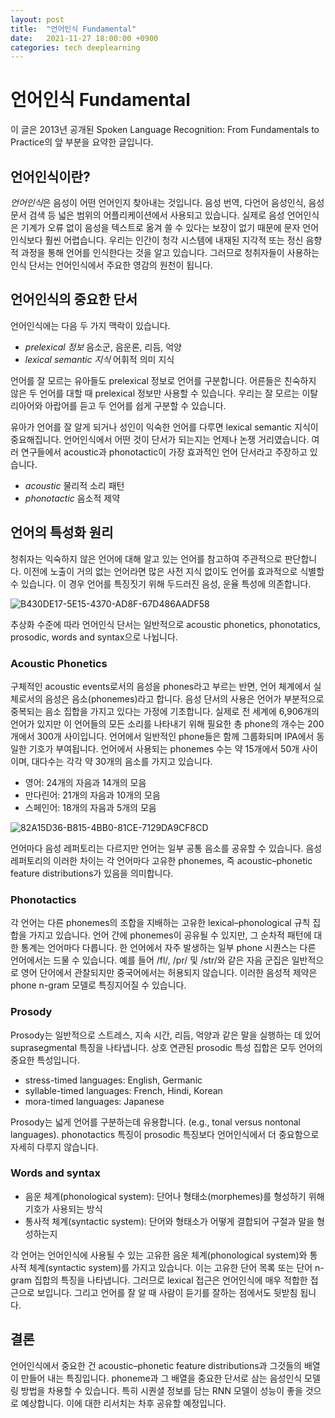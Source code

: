 ```yaml
---
layout: post
title:  "언어인식 Fundamental"
date:   2021-11-27 18:00:00 +0900
categories: tech deeplearning
---
```

# 언어인식 Fundamental
이 글은 2013년 공개된 Spoken Language Recognition: From Fundamentals to Practice의 앞 부분을 요약한 글입니다.

## 언어인식이란?
*언어인식*은 음성이 어떤 언어인지 찾아내는 것입니다. 음성 번역, 다언어 음성인식, 음성 문서 검색 등 넓은 범위의 어플리케이션에서 사용되고 있습니다. 
실제로 음성 언어인식은 기계가 오류 없이 음성을 텍스트로 옮겨 쓸 수 있다는 보장이 없기 때문에 문자 언어인식보다 훨씬 어렵습니다. 
우리는 인간이 청각 시스템에 내재된 지각적 또는 정신 음향적 과정을 통해 언어를 인식한다는 것을 알고 있습니다. 그러므로 청취자들이 사용하는 인식 단서는 언어인식에서 주요한 영감의 원천이 됩니다.

## 언어인식의 중요한 단서
언어인식에는 다음 두 가지 맥락이 있습니다.
* *prelexical 정보* 음소군, 음운론, 리듬, 억양
* *lexical semantic 지식* 어휘적 의미 지식

언어를 잘 모르는 유아들도 prelexical 정보로 언어를 구분합니다. 어른들은 친숙하지 않은 두 언어를 대할 때 prelexical 정보만 사용할 수 있습니다. 우리는 잘 모르는 이탈리아어와 아랍어를 듣고 두 언어를 쉽게 구분할 수 있습니다. 

유아가 언어를 잘 알게 되거나 성인이 익숙한 언어를 다루면 lexical semantic 지식이 중요해집니다. 언어인식에서 어떤 것이 단서가 되는지는 언제나 논쟁 거리였습니다. 여러 연구들에서 acoustic과 phonotactic이 가장 효과적인 언어 단서라고 주장하고 있습니다.

* *acoustic* 물리적 소리 패턴
* *phonotactic* 음소적 제약

## 언어의 특성화 원리
청취자는 익숙하지 않은 언어에 대해 알고 있는 언어를 참고하여 주관적으로 판단합니다. 이전에 노출이 거의 없는 언어라면  많은 사전 지식 없이도 언어를 효과적으로 식별할 수 있습니다. 이 경우 언어를 특징짓기 위해 두드러진 음성, 운율 특성에 의존합니다.

![B430DE17-5E15-4370-AD8F-67D486AADF58](https://user-images.githubusercontent.com/3898834/143675896-f4e5adec-a867-4e63-a98f-8e346cc23855.png)

추상화 수준에 따라 언어인식 단서는 일반적으로 acoustic phonetics, phonotatics, prosodic, words and syntax으로 나뉩니다.

### Acoustic Phonetics
구체적인 acoustic events로서의 음성을 phones라고 부르는 반면, 언어 체계에서 실체로서의 음성은 음소(phonemes)라고 합니다.
음성 단서의 사용은 언어가 부분적으로 중복되는 음소 집합을 가지고 있다는 가정에 기초합니다. 실제로 전 세계에 6,906개의 언어가 있지만 이 언어들의 모든 소리를 나타내기 위해 필요한 총 phone의 개수는 200개에서 300개 사이입니다. 언어에서 일반적인 phone들은 함께 그룹화되며 IPA에서 동일한 기호가 부여됩니다.
언어에서 사용되는 phonemes 수는 약 15개에서 50개 사이이며, 대다수는 각각 약 30개의 음소를 가지고 있습니다. 

* 영어: 24개의 자음과 14개의 모음
* 만다린어: 21개의 자음과 10개의 모음
* 스페인어: 18개의 자음과 5개의 모음

![82A15D36-B815-4BB0-81CE-7129DA9CF8CD](https://user-images.githubusercontent.com/3898834/143675906-7697cfa0-5012-4552-9347-78caa41766e4.png)

언어마다 음성 레퍼토리는 다르지만 언어는 일부 공통 음소를 공유할 수 있습니다. 음성 레퍼토리의 이러한 차이는 각 언어마다 고유한 phonemes, 즉 acoustic–phonetic feature distributions가 있음을 의미합니다.

### Phonotactics
각 언어는 다른 phonemes의 조합을 지배하는 고유한 lexical–phonological 규칙 집합을 가지고 있습니다. 언어 간에 phonemes이 공유될 수 있지만, 그 순차적 패턴에 대한 통계는 언어마다 다릅니다. 한 언어에서 자주 발생하는 일부 phone 시퀀스는 다른 언어에서는 드물 수 있습니다. 예를 들어 /fl/, /pr/ 및 /str/와 같은 자음 군집은 일반적으로 영어 단어에서 관찰되지만 중국어에서는 허용되지 않습니다. 이러한 음성적 제약은 phone n-gram 모델로 특징지어질 수 있습니다.

### Prosody
Prosody는 일반적으로 스트레스, 지속 시간, 리듬, 억양과 같은 말을 실행하는 데 있어 suprasegmental 특징을 나타냅니다. 상호 연관된 prosodic 특성 집합은 모두 언어의 중요한 특성입니다. 

* stress-timed languages: English, Germanic
* syllable-timed languages: French, Hindi, Korean
* mora-timed languages: Japanese

Prosody는 넓게 언어를 구분하는데 유용합니다. (e.g., tonal versus nontonal languages). 
phonotactics 특징이 prosodic 특징보다 언어인식에서 더 중요함으로 자세히 다루지 않습니다.

### Words and syntax 
* 음운 체계(phonological system): 단어나 형태소(morphemes)를 형성하기 위해 기호가 사용되는 방식
* 통사적 체계(syntactic system): 단어와 형태소가 어떻게 결합되어 구절과 말을 형성하는지

각 언어는 언어인식에 사용될 수 있는 고유한 음운 체계(phonological system)와 통사적 체계(syntactic system)를 가지고 있습니다. 이는 고유한 단어 목록 또는 단어 n-gram 집합의 특징을 나타냅니다. 그러므로 lexical 접근은 언어인식에 매우 적합한 접근으로 보입니다. 그리고 언어를 잘 알 때 사람이 듣기를 잘하는 점에서도 뒷받침 됩니다. 

## 결론
언어인식에서 중요한 건 acoustic–phonetic feature distributions과 그것들의 배열이 만들어 내는 특징입니다. phoneme과 그 배열을 중요한 단서로 삼는 음성인식 모델링 방법을 차용할 수 있습니다. 특히 시퀀셜 정보를 담는 RNN 모델이 성능이 좋을 것으로 예상합니다. 이에 대한 리서치는 차후 공유할 예정입니다.
